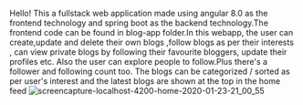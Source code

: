 Hello! This a fullstack web application made using angular 8.0 as the frontend technology and spring boot as the backend technology.The frontend code can be found in blog-app folder.In this webapp, the user can create,update and delete their own blogs ,follow blogs as per their interests , can view private blogs by following their favourite bloggers, update their profiles etc. Also the user can explore people to follow.Plus there's a follower and following count too. The blogs can be categorized / sorted as per user's interest and the latest blogs are shown at the top in the home feed
![screencapture-localhost-4200-home-2020-01-23-21_00_55](https://user-images.githubusercontent.com/53425575/73003179-3318ca80-3e2b-11ea-8cf2-005d1e4a260a.png)
